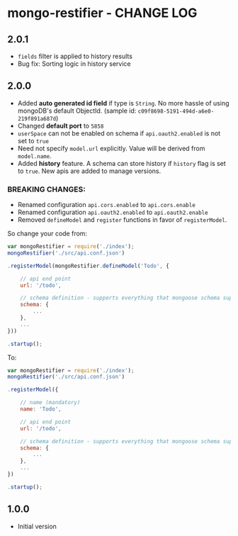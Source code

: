 # mongo-restifier - CHANGE LOG

## 2.0.1

* `fields` filter is applied to history results
* Bug fix: Sorting logic in history service

## 2.0.0

* Added **auto generated id field** if type is `String`. No more hassle of using mongoDB's default ObjectId. (sample id: `c09f8698-5191-494d-a6e0-219f891a687d`)
* Changed **default port** to `5858`
* `userSpace` can not be enabled on schema if `api.oauth2.enabled` is not set to `true`
* Need not specify `model.url` explicitly. Value will be derived from `model.name`.
* Added **history** feature. A schema can store history if `history` flag is set to `true`. New apis are added to manage versions.

### BREAKING CHANGES:
* Renamed configuration `api.cors.enabled` to `api.cors.enable`
* Renamed configuration `api.oauth2.enabled` to `api.oauth2.enable`
* Removed `defineModel` and `register` functions in favor of `registerModel`.

So change your code from:
```js
var mongoRestifier = require('./index');
mongoRestifier('./src/api.conf.json')

.registerModel(mongoRestifier.defineModel('Todo', {

    // api end point
    url: '/todo',

    // schema definition - supports everything that mongoose schema supports
    schema: {
        ...
    },
    ...
}))

.startup(); 
```

To:
```js
var mongoRestifier = require('./index');
mongoRestifier('./src/api.conf.json')

.registerModel({

    // name (mandatory)
    name: 'Todo',

    // api end point
    url: '/todo',

    // schema definition - supports everything that mongoose schema supports
    schema: {
        ...
    },
    ...
})

.startup(); 
```

## 1.0.0

* Initial version
